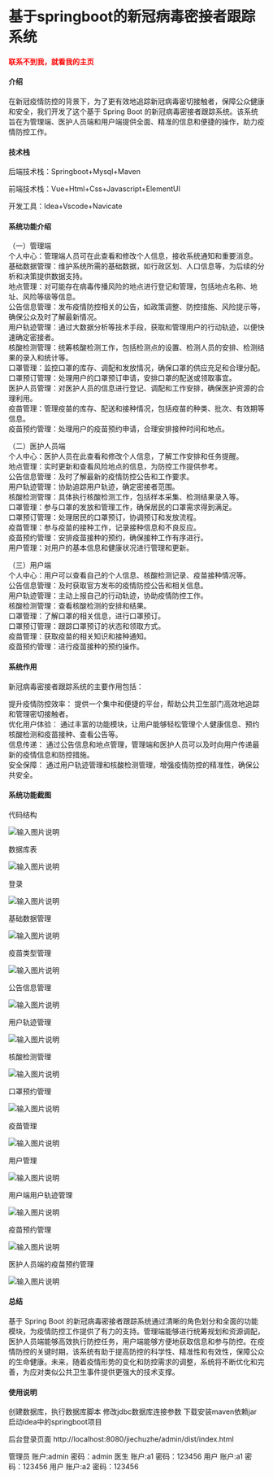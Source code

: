 # 基于springboot的新冠病毒密接者跟踪系统

<h4 style='color:red'>联系不到我，就看我的主页 </h4> 
 
#### 介绍

在新冠疫情防控的背景下，为了更有效地追踪新冠病毒密切接触者，保障公众健康和安全，我们开发了这个基于 Spring Boot 的新冠病毒密接者跟踪系统。该系统旨在为管理端、医护人员端和用户端提供全面、精准的信息和便捷的操作，助力疫情防控工作。

#### 技术栈

后端技术栈：Springboot+Mysql+Maven

前端技术栈：Vue+Html+Css+Javascript+ElementUI

开发工具：Idea+Vscode+Navicate

#### 系统功能介绍

（一）管理端  
个人中心：管理端人员可在此查看和修改个人信息，接收系统通知和重要消息。  
基础数据管理：维护系统所需的基础数据，如行政区划、人口信息等，为后续的分析和决策提供数据支持。  
地点管理：对可能存在病毒传播风险的地点进行登记和管理，包括地点名称、地址、风险等级等信息。  
公告信息管理：发布疫情防控相关的公告，如政策调整、防控措施、风险提示等，确保公众及时了解最新情况。  
用户轨迹管理：通过大数据分析等技术手段，获取和管理用户的行动轨迹，以便快速确定密接者。  
核酸检测管理：统筹核酸检测工作，包括检测点的设置、检测人员的安排、检测结果的录入和统计等。  
口罩管理：监控口罩的库存、调配和发放情况，确保口罩的供应充足和合理分配。  
口罩预订管理：处理用户的口罩预订申请，安排口罩的配送或领取事宜。  
医护人员管理：对医护人员的信息进行登记、调配和工作安排，确保医护资源的合理利用。  
疫苗管理：管理疫苗的库存、配送和接种情况，包括疫苗的种类、批次、有效期等信息。  
疫苗预约管理：处理用户的疫苗预约申请，合理安排接种时间和地点。  

（二）医护人员端  
个人中心：医护人员在此查看和修改个人信息，了解工作安排和任务提醒。  
地点管理：实时更新和查看风险地点的信息，为防控工作提供参考。  
公告信息管理：及时了解最新的疫情防控公告和工作要求。  
用户轨迹管理：协助追踪用户轨迹，确定密接者范围。  
核酸检测管理：具体执行核酸检测工作，包括样本采集、检测结果录入等。  
口罩管理：参与口罩的发放和管理工作，确保居民的口罩需求得到满足。  
口罩预订管理：处理居民的口罩预订，协调预订和发放流程。  
疫苗管理：参与疫苗的接种工作，记录接种信息和不良反应。  
疫苗预约管理：安排疫苗接种的预约，确保接种工作有序进行。  
用户管理：对用户的基本信息和健康状况进行管理和更新。  

（三）用户端  
个人中心：用户可以查看自己的个人信息、核酸检测记录、疫苗接种情况等。  
公告信息管理：及时获取官方发布的疫情防控公告和相关信息。  
用户轨迹管理：主动上报自己的行动轨迹，协助疫情防控工作。  
核酸检测管理：查看核酸检测的安排和结果。  
口罩管理：了解口罩的相关信息，进行口罩预订。  
口罩预订管理：跟踪口罩预订的状态和领取方式。  
疫苗管理：获取疫苗的相关知识和接种通知。  
疫苗预约管理：进行疫苗接种的预约操作。  

#### 系统作用

新冠病毒密接者跟踪系统的主要作用包括：  

提升疫情防控效率： 提供一个集中和便捷的平台，帮助公共卫生部门高效地追踪和管理密切接触者。  
优化用户体验： 通过丰富的功能模块，让用户能够轻松管理个人健康信息、预约核酸检测和疫苗接种、查看公告等。  
信息传递： 通过公告信息和地点管理，管理端和医护人员可以及时向用户传递最新的疫情信息和防控措施。  
安全保障： 通过用户轨迹管理和核酸检测管理，增强疫情防控的精准性，确保公共安全。  

#### 系统功能截图

代码结构

![输入图片说明](images/a5d4911ae679c69fef2057cd956eff2.png)

数据库表

![输入图片说明](images/1e0e15a50d403516bd4e1669011a756.png)

登录

![输入图片说明](images/16c26ec42bad665f6b448020f8a4d5d.png)

基础数据管理

![输入图片说明](images/65ec5513076caf035cc964b23ee6d2b.png)

疫苗类型管理

![输入图片说明](images/d2ae82b6bb37c044e0cda8775eec86d.png)

公告信息管理

![输入图片说明](images/6c970d78b5ab74cc70b592745ad0494.png)

用户轨迹管理

![输入图片说明](images/e68b564e04479ece96a3b514983311b.png)

核酸检测管理

![输入图片说明](images/9ce7b36afa1704eb6d01f44a764a6d8.png)

口罩预约管理

![输入图片说明](images/161bed012bec336a8d2c89d46eed4d6.png)

疫苗管理

![输入图片说明](images/ae5f8802b4e18c4a219b91a78fdbab6.png)

用户管理

![输入图片说明](images/4d756e87431a7b5c95f0ddd3ee995f9.png)

用户端用户轨迹管理

![输入图片说明](images/51f94cd86f20de9028989ebbfe5a7f7.png)

疫苗预约管理

![输入图片说明](images/f81d7d386da0f1b55fa857ff5419ea3.png)

医护人员端的疫苗预约管理

![输入图片说明](images/88dd0236f4e9d65a109c67342c89871.png)

#### 总结

基于 Spring Boot 的新冠病毒密接者跟踪系统通过清晰的角色划分和全面的功能模块，为疫情防控工作提供了有力的支持。管理端能够进行统筹规划和资源调配，医护人员端能够高效执行防控任务，用户端能够方便地获取信息和参与防控。在疫情防控的关键时期，该系统有助于提高防控的科学性、精准性和有效性，保障公众的生命健康。未来，随着疫情形势的变化和防控需求的调整，系统将不断优化和完善，为应对类似公共卫生事件提供更强大的技术支撑。

#### 使用说明

创建数据库，执行数据库脚本 修改jdbc数据库连接参数 下载安装maven依赖jar 启动idea中的springboot项目

后台登录页面
http://localhost:8080/jiechuzhe/admin/dist/index.html

管理员 			账户:admin 	密码：admin
医生 			账户:a1 		密码：123456
用户 			账户:a1 		密码：123456
用户 			账户:a2 		密码：123456
